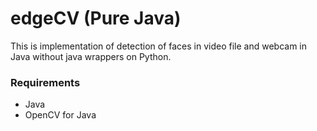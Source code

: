 # edgeCV (Pure Java)

This is implementation of detection of faces in video file and webcam in Java without java wrappers on Python.

### Requirements

   * Java
   * OpenCV for Java

